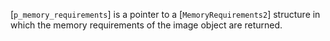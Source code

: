 [`p_memory_requirements`] is a pointer to a [`MemoryRequirements2`]
structure in which the memory requirements of the image object are
returned.